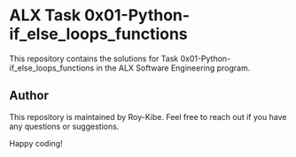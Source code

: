 # ALX Task 0x01-Python-if_else_loops_functions
 This repository contains the solutions for Task 0x01-Python-if_else_loops_functions in the ALX Software Engineering program.

 ## Author
This repository is maintained by Roy-Kibe. Feel free to reach out if you have any questions or suggestions.

Happy coding!
